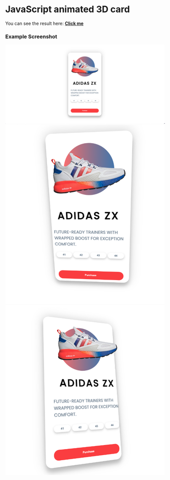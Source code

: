 # JavaScript animated 3D card

You can see the result here: [**Click me**](https://slawoe.github.io/js-3dcard/)

### Example Screenshot

![Screenshot](./screenshots/screenshot.png)
![Screenshot2](./screenshots/screenshot2.png)
![Screenshot3](./screenshots/screenshot3.png)